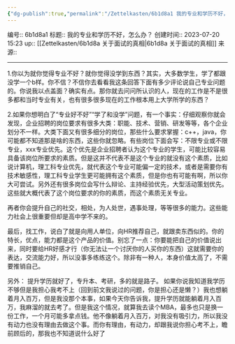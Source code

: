 ```yaml
---
{"dg-publish":true,"permalink":"/Zettelkasten/6b1d8a1 我的专业和学历不好，怎么办？/","dgPassFrontmatter":true}
---
```


编号:: 6b1d8a1
标题:: 我的专业和学历不好，怎么办？
创建时间:: 2023-07-20 15:23
up:: [[Zettelkasten/6b1d8a 关于面试的真相\|6b1d8a 关于面试的真相]]
来源:: 

---
1.你以为就你觉得专业不好？就你觉得没学到东西？其实，大多数学生，学了都跟没学一个b样。你不信？不信你去看看我这条回答下面有多少评论说自己专业问题的。你说我以点盖面？确实有点。那你就去问问所认识的人，现在的工作是不是很多都和当时专业有关，也有很多很多现在的工作根本用上大学所学的东西？

2.如果你想明白了“专业好不好”“学了和没学”问题，有一个事实：仔细观察你就会发现，企业招聘的岗位要求有很多大类：职能、技术、营销、研发等等，各个企业划分不一样。大类下面又有很多细分的岗位，那些什么要求掌握：c++，java，你可能都不知道那是啥的东西，这些你就忽略。有些岗位下面会写：不限专业或不限专业，xxx专业优先。这个优先是企业招聘者认为这个专业的学生，可能比较容易具备该岗位所要求的素质。但是这并不代表不是这个专业的就没有这个素质，比如说计算机，理工科专业优先，就代表这个专业可能偏一定的技术，或者是需要你有技术敏感性，理工科专业学生更可能拥有这个素质，但是你也有可能有啊，所以你大可尝试。另外还有很多岗位会写什么辩论、主持经验优先，大型活动策划优先。这些就大概代表了这个岗位要求的你的素质，而这个素质无关专业。

再者你会提升自己的社交，相处，为人处世，遇事处理，等等很多的能力。这些能力社会上很重要但却是高中学不来的。

最后，找工作，说白了就是向用人单位，向HR推荐自己，就跟卖东西似的。你的特长，优点，能力都是这个产品的价值。别忘了一点：你要能把自己的价值说出来，同时要给HR好感才行（你无法让一个讨厌你的人买你的东西）这就需要你的表达，交流能力好，所以没事多练练这个。除非有一种人，本身价值太高了，不需要推销自己。

另外：
提升学历就好了，专升本、考研，多的就是路子。 如果你说我知道我学历不够但是我担心我考不上（回到前文我说过的问题，你是担心还是懒？）我也想躺着月入百万，但是我没那个本事，如果今天你告诉我，提升学历就能躺着月入百万，我麻溜的就去考了。但是我这个情况，就算我去读个MBA，最多也只是换一份工作，一个月可能多拿点钱。他不像躺着月入百万，对我没有吸引力，所以我没有动力也没有理由去做这个事。而你有理由，有动力，却跟我说你担心考不上，瞻前顾后的，那我也不知道说什么好了

